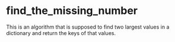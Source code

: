 # find_the_missing_number
This is an algorithm that is supposed to find two largest values in a dictionary and return the keys of that values.
